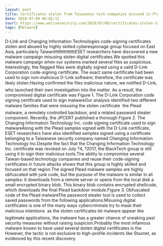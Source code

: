 ```yaml
---
layout: post
title: Certificates stolen from Taiwanese tech-companies misused in Plead malware campaign
date: 2018-07-09 00:02:11
tourl: https://www.welivesecurity.com/2018/07/09/certificates-stolen-taiwanese-tech-companies-plead-malware-campaign/
tags: [Malware]
---
```

D-Link and Changing Information Technologies code-signing certificates stolen and abused by highly skilled cyberespionage group focused on East Asia, particularly TaiwantttttttttttttttESET researchers have discovered a new malware campaign misusing stolen digital certificates.We spotted this malware campaign when our systems marked several files as suspicious. Interestingly, the flagged files were digitally signed using a valid D-Link Corporation code-signing certificate. The exact same certificate had been used to sign non-malicious D-Link software; therefore, the certificate was likely stolen.Having confirmed the files malicious nature, we notified D-Link, who launched their own investigation into the matter. As a result, the compromised digital certificate was Figure 1. The D-Link Corporation code signing certificate used to sign malwareOur analysis identified two different malware families that were misusing the stolen certificate  the Plead malware, a remotely controlled backdoor, and a related password stealer component. Recently, the JPCERT published a thorough Figure 2. The Changing Information Technology Inc. code signing certificate used to sign malwareAlong with the Plead samples signed with the D-Link certificate, ESET researchers have also identified samples signed using a certificate belonging to a Taiwanese security company named Changing Information Technology Inc.Despite the fact that the Changing Information Technology Inc. certificate was revoked on July ?4, ?2017, the BlackTech group is still using it to sign their malicious tools.The ability to compromise several Taiwan-based technology companies and reuse their code-signing certificates in future attacks shows that this group is highly skilled and focused on that region.The signed Plead malware samples are highly obfuscated with junk code, but the purpose of the malware is similar in all samples: it downloads from a remote server or opens from the local disk a small encrypted binary blob. This binary blob contains encrypted shellcode, which downloads the final Plead backdoor module.Figure 3. Obfuscated code of the Plead malwareThe password stealer tool is used to collect saved passwords from the following applications:Misusing digital certificates is one of the many ways cybercriminals try to mask their malicious intentions  as the stolen certificates let malware appear like legitimate applications, the malware has a greater chance of sneaking past security measures without raising suspicion.Probably the most infamous malware known to have used several stolen digital certificates is the However, the tactic is not exclusive to high-profile incidents like Stuxnet, as evidenced by this recent discovery.